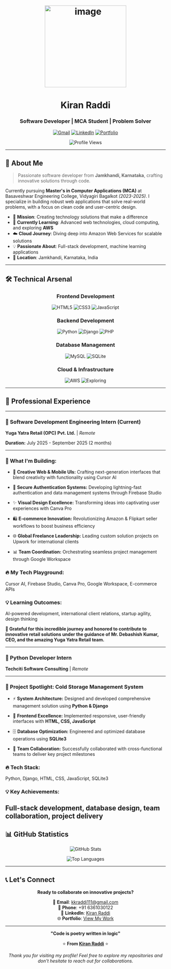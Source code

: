 <div align="center">

# <img width="256" height="256" alt="image" src="https://github.com/user-attachments/assets/32b0b1d5-7053-45ea-8aa2-31255d2a3826" /> 

# Kiran Raddi
### Software Developer | MCA Student | Problem Solver

[![Gmail](https://img.shields.io/badge/Gmail-D14836?style=for-the-badge&logo=gmail&logoColor=white)](mailto:kkraddi111@gmail.com)
[![LinkedIn](https://img.shields.io/badge/LinkedIn-0077B5?style=for-the-badge&logo=linkedin&logoColor=white)](https://www.linkedin.com/in/kiran-raddi-69480b374/)
[![Portfolio](https://img.shields.io/badge/Portfolio-FF5722?style=for-the-badge&logo=firefox&logoColor=white)](https://kkraddi111.github.io/Kiran-portfolio/)

![Profile Views](https://komarev.com/ghpvc/?username=kkraddi111&color=brightgreen&style=flat-square)

</div>

---

## 🚀 About Me

> Passionate software developer from **Jamkhandi, Karnataka**, crafting innovative solutions through code.

Currently pursuing **Master's in Computer Applications (MCA)** at Basaveshwar Engineering College, Vidyagiri Bagalkot *(2023-2025)*. I specialize in building robust web applications that solve real-world problems, with a focus on clean code and user-centric design.

- 🎯 **Mission**: Creating technology solutions that make a difference
- 🌱 **Currently Learning**: Advanced web technologies, cloud computing, and exploring **AWS**
- ☁️ **Cloud Journey**: Diving deep into Amazon Web Services for scalable solutions
- 💡 **Passionate About**: Full-stack development, machine learning applications
- 📍 **Location**: Jamkhandi, Karnataka, India

---

## 🛠️ Technical Arsenal

<div align="center">

### Frontend Development
![HTML5](https://img.shields.io/badge/HTML5-E34F26?style=flat-square&logo=html5&logoColor=white)
![CSS3](https://img.shields.io/badge/CSS3-1572B6?style=flat-square&logo=css3&logoColor=white)
![JavaScript](https://img.shields.io/badge/JavaScript-F7DF1E?style=flat-square&logo=javascript&logoColor=black)

### Backend Development
![Python](https://img.shields.io/badge/Python-3776AB?style=flat-square&logo=python&logoColor=white)
![Django](https://img.shields.io/badge/Django-092E20?style=flat-square&logo=django&logoColor=white)
![PHP](https://img.shields.io/badge/PHP-777BB4?style=flat-square&logo=php&logoColor=white)

### Database Management
![MySQL](https://img.shields.io/badge/MySQL-4479A1?style=flat-square&logo=mysql&logoColor=white)
![SQLite](https://img.shields.io/badge/SQLite-003B57?style=flat-square&logo=sqlite&logoColor=white)

### Cloud & Infrastructure
![AWS](https://img.shields.io/badge/AWS-232F3E?style=flat-square&logo=amazon-aws&logoColor=white)
![Exploring](https://img.shields.io/badge/Status-Learning-yellow?style=flat-square)

</div>

---

## 💼 Professional Experience
---
### 🚀 Software Development Engineering Intern (Current)

**Yuga Yatra Retail (OPC) Pvt. Ltd.** | *Remote*

**Duration:** July 2025 - September 2025 (2 months)

---

### 🎯 What I'm Building:

- 🎨 **Creative Web & Mobile UIs:** Crafting next-generation interfaces that blend creativity with functionality using Cursor AI

- 🔐 **Secure Authentication Systems:** Developing lightning-fast authentication and data management systems through Firebase Studio

- ✨ **Visual Design Excellence:** Transforming ideas into captivating user experiences with Canva Pro

- 🛍️ **E-commerce Innovation:** Revolutionizing Amazon & Flipkart seller workflows to boost business efficiency

- 🌐 **Global Freelance Leadership:** Leading custom solution projects on Upwork for international clients

- 📊 **Team Coordination:** Orchestrating seamless project management through Google Workspace


### 🔥 My Tech Playground:
Cursor AI, Firebase Studio, Canva Pro, Google Workspace, E-commerce APIs

### 💡 Learning Outcomes:
AI-powered development, international client relations, startup agility, design thinking


**🙏 Grateful for this incredible journey and honored to contribute to innovative retail solutions under the guidance of Mr. Debashish Kumar, CEO, and the amazing Yuga Yatra Retail team.**

---
### 🐍 Python Developer Intern

**Techciti Software Consulting** | *Remote*

---

### 🎯 Project Spotlight: Cold Storage Management System

- ⚡ **System Architecture:** Designed and developed comprehensive management solution using **Python & Django**

- 🎨 **Frontend Excellence:** Implemented responsive, user-friendly interfaces with **HTML, CSS, JavaScript**

- 🗄️ **Database Optimization:** Engineered and optimized database operations using **SQLite3**

- 🤝 **Team Collaboration:** Successfully collaborated with cross-functional teams to deliver key project milestones

### 🔥 Tech Stack:
Python, Django, HTML, CSS, JavaScript, SQLite3

### 💡 Key Achievements:
Full-stack development, database design, team collaboration, project delivery
---

## 📊 GitHub Statistics

<div align="center">

![GitHub Stats](https://github-readme-stats.vercel.app/api?username=kkraddi111&show_icons=true&theme=radical&hide_border=true&count_private=true)

![Top Languages](https://github-readme-stats.vercel.app/api/top-langs/?username=kkraddi111&layout=compact&theme=radical&hide_border=true)

</div>

---

## 📞 Let's Connect

<div align="center">

**Ready to collaborate on innovative projects?**

📧 **Email**: [kkraddi111@gmail.com](mailto:kkraddi111@gmail.com)  
📱 **Phone**: +91 6361030122  
🔗 **LinkedIn**: [Kiran Raddi](https://www.linkedin.com/in/kiran-raddi-69480b374/)  
🌐 **Portfolio**: [View My Work](https://kkraddi111.github.io/Kiran-portfolio/)

</div>

---

<div align="center">

**"Code is poetry written in logic"**

⭐ **From [Kiran Raddi](https://github.com/kkraddi111)** ⭐

*Thank you for visiting my profile! Feel free to explore my repositories and don't hesitate to reach out for collaborations.*

</div>

